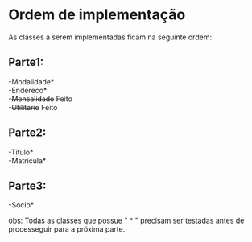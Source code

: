 # Ordem de implementação
As classes a serem implementadas ficam na seguinte ordem:

## Parte1: <br/>

-Modalidade* <br/>
-Endereco* <br/>
-<strike>Mensalidade</strike> Feito<br/>
-<strike>Utilitario</strike> Feito<br/>

## Parte2:<br/>

-Titulo*<br/>
-Matricula*<br/>

## Parte3:<br/>

-Socio*<br/>

obs: Todas as classes que possue " * " precisam ser testadas antes de processeguir para a próxima parte.
